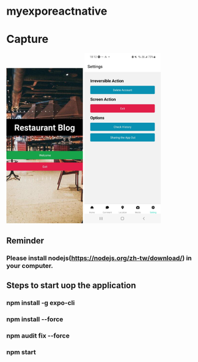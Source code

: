 # myexporeactnative

# Capture
 <img src="./capturepics/secondtrial/main.jpeg" width="200" > 
<img src="./capturepics/secondtrial/setting.jpeg" width="200" >


## Reminder

### Please install nodejs(https://nodejs.org/zh-tw/download/) in your computer.

## Steps to start uop the application
### npm install -g expo-cli
### npm install --force
### npm audit fix --force
### npm start

